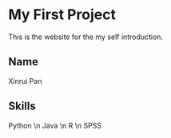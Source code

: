 # My First Project
This is the website for the my self introduction.

## Name

Xinrui Pan


## Skills
Python \n
Java \n
R \n
SPSS



